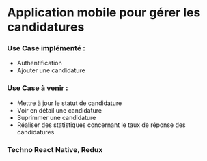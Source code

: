# Application mobile pour gérer les candidatures


### Use Case implémenté :
- Authentification
- Ajouter une candidature
### Use Case à venir :
- Mettre à jour le statut de candidature
- Voir en détail une candidature
- Suprimmer une candidature
- Réaliser des statistiques concernant le taux de réponse des candidatures

### Techno React Native, Redux
